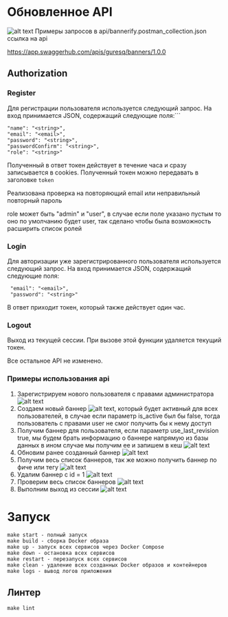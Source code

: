 # Обновленное API

![alt text](https://github.com/mirustal/banners/blob/develop/image/Pasted_image_20240414204013.png)
Примеры запросов в api/bannerify.postman_collection.json
ссылка на api

https://app.swaggerhub.com/apis/guresq/banners/1.0.0

## Authorization  
### Register 
Для регистрации пользователя используется следующий запрос. На вход принимается JSON, содержащий следующие поля:```
```  
"name": "<string>",   
"email": "<email>",   
"password": "<string>",   
"passwordConfirm": "<string>",   
"role": "<string>" 
```
Полученный в ответ токен действует в течение часа и сразу записывается в cookies. Полученный  токен можно передавать в заголовке `token`

Реализована проверка на повторяющий email или неправильный повторный пароль

role может быть "admin" и "user", в случае если поле указано пустым то оно по умолчанию будет user, так сделано чтобы была возможность расширить список ролей

### Login

Для авторизации уже зарегистрированного пользователя используется следующий запрос. На вход принимается JSON, содержащий следующие поля:

```
 "email": "<email>",
 "password": "<string>" 
 ```

В ответ приходит токен, который также действует один час.

### Logout

Выход из текущей сессии. При вызове этой функции удаляется текущий токен.

Все остальное API не изменено.

### Примеры использования api
1. Зарегистрируем нового пользователя с правами администратора
![alt text](https://github.com/mirustal/banners/blob/develop/image/Pasted_image_20240414210452.png)
2. Создаем новый баннер ![alt text](https://github.com/mirustal/banners/blob/develop/image/Pasted_image_20240414210810.png), который будет активный для всех пользователей, в случае если параметр is_active был бы false, тогда пользователь с правами user не смог получить бы к нему доступ
3. Получим баннер для пользователя, если параметр use_last_revision true, мы будем брать информацию о баннере напрямую из базы данных в ином случае мы получим ее и запишем в кеш 
![alt text](https://github.com/mirustal/banners/blob/develop/image/Pasted_image_20240414210938.png)
4. Обновим ранее созданный баннер 
![alt text](https://github.com/mirustal/banners/blob/develop/image/Pasted_image_20240414211424.png)
5. Получим весь список баннеров, так же можно получить баннер по фиче или тегу
![alt text](https://github.com/mirustal/banners/blob/develop/image/Pasted_image_20240414211038.png)
6. Удалим баннер c id = 1 
![alt text](https://github.com/mirustal/banners/blob/develop/image/Pasted_image_20240414212158.png)
7. Проверим весь список  баннеров 
![alt text](https://github.com/mirustal/banners/blob/develop/image/Pasted_image_20240414212233.png)
8. Выполним выход из сессии 
![alt text](https://github.com/mirustal/banners/blob/develop/image/Pasted_image_20240414212351.png)

# Запуск 
	make start - полный запуск
	make build - сборка Docker образа
	make up - запуск всех сервисов через Docker Compose
	make down - остановка всех сервисов
	make restart - перезапуск всех сервисов
	make clean - удаление всех созданных Docker образов и контейнеров
	make logs - вывод логов приложения
## Линтер
	make lint


